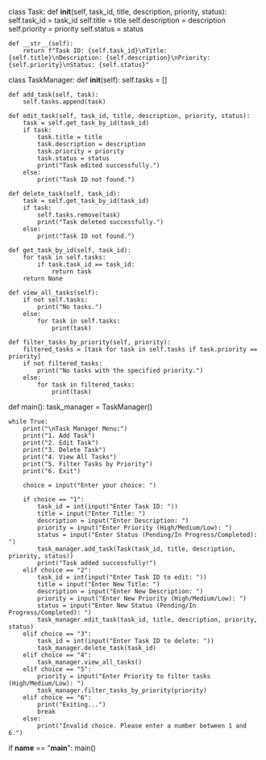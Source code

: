class Task:
    def __init__(self, task_id, title, description, priority, status):
        self.task_id = task_id
        self.title = title
        self.description = description
        self.priority = priority
        self.status = status

    def __str__(self):
        return f"Task ID: {self.task_id}\nTitle: {self.title}\nDescription: {self.description}\nPriority: {self.priority}\nStatus: {self.status}"

class TaskManager:
    def __init__(self):
        self.tasks = []

    def add_task(self, task):
        self.tasks.append(task)

    def edit_task(self, task_id, title, description, priority, status):
        task = self.get_task_by_id(task_id)
        if task:
            task.title = title
            task.description = description
            task.priority = priority
            task.status = status
            print("Task edited successfully.")
        else:
            print("Task ID not found.")

    def delete_task(self, task_id):
        task = self.get_task_by_id(task_id)
        if task:
            self.tasks.remove(task)
            print("Task deleted successfully.")
        else:
            print("Task ID not found.")

    def get_task_by_id(self, task_id):
        for task in self.tasks:
            if task.task_id == task_id:
                return task
        return None

    def view_all_tasks(self):
        if not self.tasks:
            print("No tasks.")
        else:
            for task in self.tasks:
                print(task)

    def filter_tasks_by_priority(self, priority):
        filtered_tasks = [task for task in self.tasks if task.priority == priority]
        if not filtered_tasks:
            print("No tasks with the specified priority.")
        else:
            for task in filtered_tasks:
                print(task)

def main():
    task_manager = TaskManager()

    while True:
        print("\nTask Manager Menu:")
        print("1. Add Task")
        print("2. Edit Task")
        print("3. Delete Task")
        print("4. View All Tasks")
        print("5. Filter Tasks by Priority")
        print("6. Exit")

        choice = input("Enter your choice: ")

        if choice == "1":
            task_id = int(input("Enter Task ID: "))
            title = input("Enter Title: ")
            description = input("Enter Description: ")
            priority = input("Enter Priority (High/Medium/Low): ")
            status = input("Enter Status (Pending/In Progress/Completed): ")
            task_manager.add_task(Task(task_id, title, description, priority, status))
            print("Task added successfully!")
        elif choice == "2":
            task_id = int(input("Enter Task ID to edit: "))
            title = input("Enter New Title: ")
            description = input("Enter New Description: ")
            priority = input("Enter New Priority (High/Medium/Low): ")
            status = input("Enter New Status (Pending/In Progress/Completed): ")
            task_manager.edit_task(task_id, title, description, priority, status)
        elif choice == "3":
            task_id = int(input("Enter Task ID to delete: "))
            task_manager.delete_task(task_id)
        elif choice == "4":
            task_manager.view_all_tasks()
        elif choice == "5":
            priority = input("Enter Priority to filter tasks (High/Medium/Low): ")
            task_manager.filter_tasks_by_priority(priority)
        elif choice == "6":
            print("Exiting...")
            break
        else:
            print("Invalid choice. Please enter a number between 1 and 6.")

if __name__ == "__main__":
    main()
